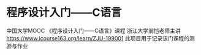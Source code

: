 程序设计入门——C语言
===
中国大学MOOC 
《程序设计入门——C语言》课程 
浙江大学翁恺老师主讲
https://www.icourse163.org/learn/ZJU-199001
此项目用于记录该门课程的测验与作业
